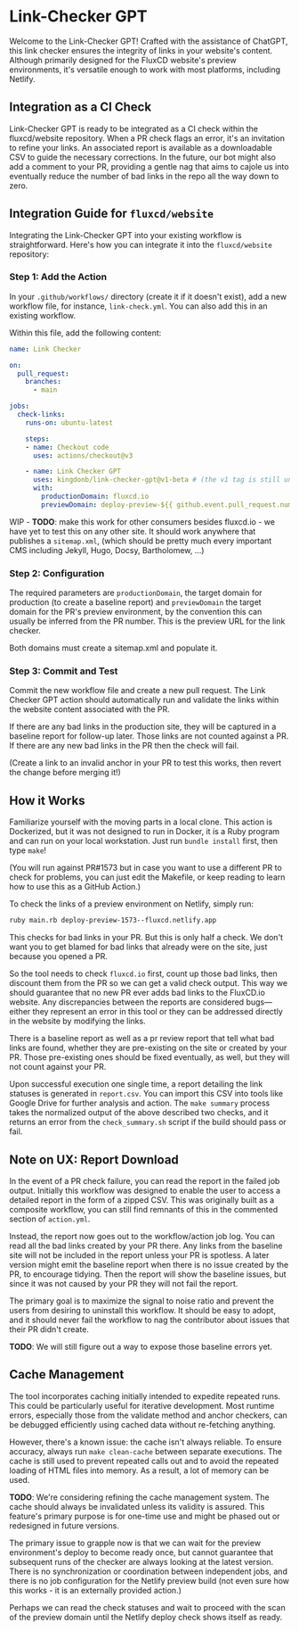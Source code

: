 # Link-Checker GPT

Welcome to the Link-Checker GPT! Crafted with the assistance of ChatGPT, this link checker ensures the integrity of links in your website's content. Although primarily designed for the FluxCD website's preview environments, it's versatile enough to work with most platforms, including Netlify.

## Integration as a CI Check

Link-Checker GPT is ready to be integrated as a CI check within the fluxcd/website repository. When a PR check flags an error, it's an invitation to refine your links. An associated report is available as a downloadable CSV to guide the necessary corrections. In the future, our bot might also add a comment to your PR, providing a gentle nag that aims to cajole us into eventually reduce the number of bad links in the repo all the way down to zero.

## Integration Guide for `fluxcd/website`

Integrating the Link-Checker GPT into your existing workflow is straightforward. Here's how you can integrate it into the `fluxcd/website` repository:

### Step 1: Add the Action

In your `.github/workflows/` directory (create it if it doesn't exist), add a new workflow file, for instance, `link-check.yml`. You can also add this in an existing workflow.

Within this file, add the following content:

```yaml
name: Link Checker

on:
  pull_request:
    branches:
      - main

jobs:
  check-links:
    runs-on: ubuntu-latest

    steps:
    - name: Checkout code
      uses: actions/checkout@v3

    - name: Link Checker GPT
      uses: kingdonb/link-checker-gpt@v1-beta # (the v1 tag is still unreleased, we need to test)
      with:
        productionDomain: fluxcd.io
        previewDomain: deploy-preview-${{ github.event.pull_request.number }}--fluxcd.netlify.app
```

WIP - **TODO**: make this work for other consumers besides fluxcd.io - we have yet to test this on any other site. It should work anywhere that publishes a `sitemap.xml`, (which should be pretty much every important CMS including Jekyll, Hugo, Docsy, Bartholomew, ...)

### Step 2: Configuration

The required parameters are `productionDomain`, the target domain for production (to create a baseline report) and `previewDomain` the target domain for the PR's preview environment, by the convention this can usually be inferred from the PR number. This is the preview URL for the link checker.

Both domains must create a sitemap.xml and populate it.

### Step 3: Commit and Test

Commit the new workflow file and create a new pull request. The Link Checker GPT action should automatically run and validate the links within the website content associated with the PR.

If there are any bad links in the production site, they will be captured in a baseline report for follow-up later. Those links are not counted against a PR. If there are any new bad links in the PR then the check will fail.

(Create a link to an invalid anchor in your PR to test this works, then revert the change before merging it!)

## How it Works

Familiarize yourself with the moving parts in a local clone. This action is Dockerized, but it was not designed to run in Docker, it is a Ruby program and can run on your local workstation. Just run `bundle install` first, then type `make`!

(You will run against PR#1573 but in case you want to use a different PR to check for problems, you can just edit the Makefile, or keep reading to learn how to use this as a GitHub Action.)

To check the links of a preview environment on Netlify, simply run:

```bash
ruby main.rb deploy-preview-1573--fluxcd.netlify.app
```

This checks for bad links in your PR. But this is only half a check. We don't want you to get blamed for bad links that already were on the site, just because you opened a PR.

So the tool needs to check `fluxcd.io` first, count up those bad links, then discount them from the PR so we can get a valid check output. This way we should guarantee that no new PR ever adds bad links to the FluxCD.io website. Any discrepancies between the reports are considered bugs—either they represent an error in this tool or they can be addressed directly in the website by modifying the links.

There is a baseline report as well as a pr review report that tell what bad links are found, whether they are pre-existing on the site or created by your PR. Those pre-existing ones should be fixed eventually, as well, but they will not count against your PR.

Upon successful execution one single time, a report detailing the link statuses is generated in `report.csv`. You can import this CSV into tools like Google Drive for further analysis and action. The `make summary` process takes the normalized output of the above described two checks, and it returns an error from the `check_summary.sh` script if the build should pass or fail.

## Note on UX: Report Download

In the event of a PR check failure, you can read the report in the failed job output. Initially this workflow was designed to enable the user to access a detailed report in the form of a zipped CSV. This was originally built as a composite workflow, you can still find remnants of this in the commented section of `action.yml`.

Instead, the report now goes out to the workflow/action job log. You can read all the bad links created by your PR there. Any links from the baseline site will not be included in the report unless your PR is spotless. A later version might emit the baseline report when there is no issue created by the PR, to encourage tidying. Then the report will show the baseline issues, but since it was not caused by your PR they will not fail the report.

The primary goal is to maximize the signal to noise ratio and prevent the users from desiring to uninstall this workflow. It should be easy to adopt, and it should never fail the workflow to nag the contributor about issues that their PR didn't create.

**TODO**: We will still figure out a way to expose those baseline errors yet.

## Cache Management

The tool incorporates caching initially intended to expedite repeated runs. This could be particularly useful for iterative development. Most runtime errors, especially those from the validate method and anchor checkers, can be debugged efficiently using cached data without re-fetching anything.

However, there's a known issue: the cache isn't always reliable. To ensure accuracy, always run `make clean-cache` between separate executions. The cache is still used to prevent repeated calls out and to avoid the repeated loading of HTML files into memory. As a result, a lot of memory can be used.

**TODO**: We're considering refining the cache management system. The cache should always be invalidated unless its validity is assured. This feature's primary purpose is for one-time use and might be phased out or redesigned in future versions.

The primary issue to grapple now is that we can wait for the preview environment's deploy to become ready once, but cannot guarantee that subsequent runs of the checker are always looking at the latest version. There is no synchronization or coordination between independent jobs, and there is no job configuration for the Netlify preview build (not even sure how this works - it is an externally provided action.)

Perhaps we can read the check statuses and wait to proceed with the scan of the preview domain until the Netlify deploy check shows itself as ready.
